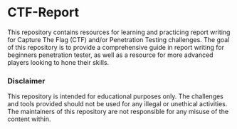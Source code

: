 # CTF-Report
This repository contains resources for learning and practicing report writing for Capture The Flag (CTF) and/or Penetration Testing challenges.
The goal of this repository is to provide a comprehensive guide in report writing for beginners penetration tester, as well as a resource for more advanced players looking to hone their skills.


### Disclaimer
This repository is intended for educational purposes only. The challenges and tools provided should not be used for any illegal or unethical activities. The maintainers of this repository are not responsible for any misuse of the content within.

